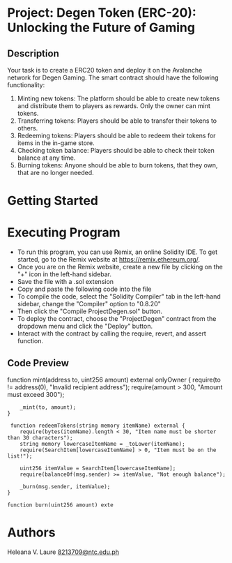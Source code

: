 # Project: Degen Token (ERC-20): Unlocking the Future of Gaming
## Description
Your task is to create a ERC20 token and deploy it on the Avalanche network for Degen Gaming. The smart contract should have the following functionality:
1. Minting new tokens: The platform should be able to create new tokens and distribute them to players as rewards. Only the owner can mint tokens.
2. Transferring tokens: Players should be able to transfer their tokens to others.
3. Redeeming tokens: Players should be able to redeem their tokens for items in the in-game store.
4. Checking token balance: Players should be able to check their token balance at any time.
5. Burning tokens: Anyone should be able to burn tokens, that they own, that are no longer needed.

# Getting Started
# Executing Program
- To run this program, you can use Remix, an online Solidity IDE. To get started, go to the Remix website at https://remix.ethereum.org/.
- Once you are on the Remix website, create a new file by clicking on the "+" icon in the left-hand sidebar.
- Save the file with a .sol extension
- Copy and paste the following code into the file
- To compile the code, select the "Solidity Compiler" tab in the left-hand sidebar, change the "Compiler" option to "0.8.20"
- Then click the "Compile ProjectDegen.sol" button.
- To deploy the contract, choose the "ProjectDegen" contract from the dropdown menu and click the "Deploy" button.
- Interact with the contract by calling the require, revert, and assert function.

## Code Preview

function mint(address to, uint256 amount) external onlyOwner {
        require(to != address(0), "Invalid recipient address");
        require(amount > 300, "Amount must exceed 300");

        _mint(to, amount);
    }

     function redeemTokens(string memory itemName) external {
        require(bytes(itemName).length < 30, "Item name must be shorter than 30 characters");
        string memory lowercaseItemName = _toLower(itemName);
        require(SearchItem[lowercaseItemName] > 0, "Item must be on the list!");

        uint256 itemValue = SearchItem[lowercaseItemName];
        require(balanceOf(msg.sender) >= itemValue, "Not enough balance");

        _burn(msg.sender, itemValue);
    }

    function burn(uint256 amount) exte

  # Authors
Heleana V. Laure
8213709@ntc.edu.ph
